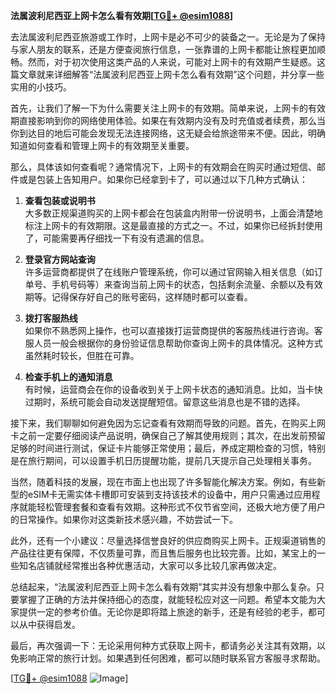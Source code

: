 **法属波利尼西亚上网卡怎么看有效期[[TG💪+ @esim1088](https://t.me/s/esim1088)]**

去法属波利尼西亚旅游或工作时，上网卡是必不可少的装备之一。无论是为了保持与家人朋友的联系，还是方便查阅旅行信息，一张靠谱的上网卡都能让旅程更加顺畅。然而，对于初次使用这类产品的人来说，可能对上网卡的有效期产生疑惑。这篇文章就来详细解答“法属波利尼西亚上网卡怎么看有效期”这个问题，并分享一些实用的小技巧。

首先，让我们了解一下为什么需要关注上网卡的有效期。简单来说，上网卡的有效期直接影响到你的网络使用体验。如果在有效期内没有及时充值或者续费，那么当你到达目的地后可能会发现无法连接网络，这无疑会给旅途带来不便。因此，明确知道如何查看和管理上网卡的有效期至关重要。

那么，具体该如何查看呢？通常情况下，上网卡的有效期会在购买时通过短信、邮件或是包装上告知用户。如果你已经拿到卡了，可以通过以下几种方式确认：

1. **查看包装或说明书**  
   大多数正规渠道购买的上网卡都会在包装盒内附带一份说明书，上面会清楚地标注上网卡的有效期限。这是最直接的方式之一。不过，如果你已经拆封使用了，可能需要再仔细找一下有没有遗漏的信息。

2. **登录官方网站查询**  
   许多运营商都提供了在线账户管理系统，你可以通过官网输入相关信息（如订单号、手机号码等）来查询当前上网卡的状态，包括剩余流量、余额以及有效期等。记得保存好自己的账号密码，这样随时都可以查看。

3. **拨打客服热线**  
   如果你不熟悉网上操作，也可以直接拨打运营商提供的客服热线进行咨询。客服人员一般会根据你的身份验证信息帮助你查询上网卡的具体情况。这种方式虽然耗时较长，但胜在可靠。

4. **检查手机上的通知消息**  
   有时候，运营商会在你的设备收到关于上网卡状态的通知消息。比如，当卡快过期时，系统可能会自动发送提醒短信。留意这些消息也是不错的选择。

接下来，我们聊聊如何避免因为忘记查看有效期而导致的问题。首先，在购买上网卡之前一定要仔细阅读产品说明，确保自己了解其使用规则；其次，在出发前预留足够的时间进行测试，保证卡片能够正常使用；最后，养成定期检查的习惯，特别是在旅行期间，可以设置手机日历提醒功能，提前几天提示自己处理相关事务。

当然，随着科技的发展，现在市面上也出现了许多智能化解决方案。例如，有些新型的eSIM卡无需实体卡槽即可安装到支持该技术的设备中，用户只需通过应用程序就能轻松管理套餐和查看有效期。这种形式不仅节省空间，还极大地方便了用户的日常操作。如果你对这类新技术感兴趣，不妨尝试一下。

此外，还有一个小建议：尽量选择信誉良好的供应商购买上网卡。正规渠道销售的产品往往更有保障，不仅质量可靠，而且售后服务也比较完善。比如，某宝上的一些知名店铺就经常推出各种优惠活动，大家可以多比较几家再做决定。

总结起来，“法属波利尼西亚上网卡怎么看有效期”其实并没有想象中那么复杂。只要掌握了正确的方法并保持细心的态度，就能轻松应对这一问题。希望本文能为大家提供一定的参考价值。无论你是即将踏上旅途的新手，还是有经验的老手，都可以从中获得启发。

最后，再次强调一下：无论采用何种方式获取上网卡，都请务必关注其有效期，以免影响正常的旅行计划。如果遇到任何困难，都可以随时联系官方客服寻求帮助。

[[TG💪+ @esim1088](https://t.me/s/esim1088) ![Image](https://i.postimg.cc/4NQfJmqS/Snipaste-2025-05-13-00-14-12.png)]